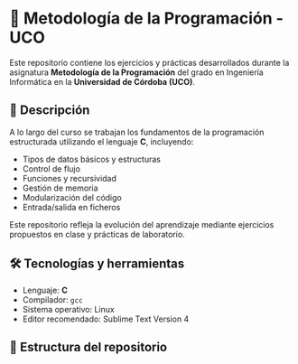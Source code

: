 # 📘 Metodología de la Programación - UCO

Este repositorio contiene los ejercicios y prácticas desarrollados durante la asignatura **Metodología de la Programación** del grado en Ingeniería Informática en la **Universidad de Córdoba (UCO)**.

## 📌 Descripción

A lo largo del curso se trabajan los fundamentos de la programación estructurada utilizando el lenguaje **C**, incluyendo:

- Tipos de datos básicos y estructuras
- Control de flujo
- Funciones y recursividad
- Gestión de memoria
- Modularización del código
- Entrada/salida en ficheros

Este repositorio refleja la evolución del aprendizaje mediante ejercicios propuestos en clase y prácticas de laboratorio.

## 🛠️ Tecnologías y herramientas

- Lenguaje: **C**
- Compilador: `gcc`
- Sistema operativo: Linux
- Editor recomendado: Sublime Text Version 4

## 📁 Estructura del repositorio
